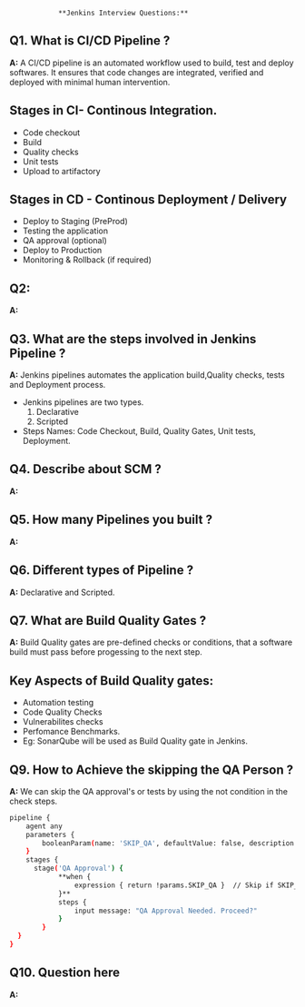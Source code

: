 				**Jenkins Interview Questions:**

## Q1. What is CI/CD Pipeline ?
**A:** A CI/CD pipeline is an automated workflow used to build, test and deploy softwares. It ensures that code changes are integrated, verified and deployed with minimal human intervention.
## Stages in CI- Continous Integration.
- Code checkout
- Build
- Quality checks
- Unit tests
- Upload to artifactory
## Stages in CD - Continous Deployment / Delivery
- Deploy to Staging (PreProd)
- Testing the application
- QA approval (optional)
- Deploy to Production
- Monitoring & Rollback (if required)

## Q2:
**A:**

## Q3. What are the steps involved in Jenkins Pipeline ?
**A:** Jenkins pipelines automates the application build,Quality checks, tests and Deployment process.
- Jenkins pipelines are two types. 
  1. Declarative
  2. Scripted
- Steps Names: Code Checkout, Build, Quality Gates, Unit tests, Deployment.

## Q4. Describe about SCM ?
**A:**

## Q5. How many Pipelines you built ?
**A:** 

## Q6. Different types of Pipeline ?
**A:** Declarative and Scripted.

## Q7. What are Build Quality Gates ?
**A:** Build Quality gates are pre-defined checks or conditions, that a software build must pass before progessing to the next step.
## Key Aspects of Build Quality gates:
- Automation testing
- Code Quality Checks
- Vulnerabilites checks
- Perfomance Benchmarks.
- Eg: SonarQube will be used as Build Quality gate in Jenkins.   

## Q9. How to Achieve the skipping the QA Person ?
**A:** We can skip the QA approval's or tests by using the not condition in the check steps.
```bash
pipeline {
    agent any
    parameters {
        booleanParam(name: 'SKIP_QA', defaultValue: false, description: 'Skip QA Testing')
    }
    stages {
      stage('QA Approval') {
            **when {
                expression { return !params.SKIP_QA }  // Skip if SKIP_QA is true
            }**
            steps {
                input message: "QA Approval Needed. Proceed?"
            }
        }
  }
}
```

## Q10. Question here
**A:**
